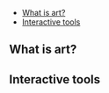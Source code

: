 
- [What is art?](#what-is-art)
- [Interactive tools](#interactive-tools)

## What is art?

## Interactive tools

